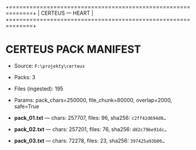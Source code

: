 +=============================================================+
|                       CERTEUS — HEART                        |
+=============================================================+
# CERTEUS PACK MANIFEST

- Source: `F:\projekty\certeus`
- Packs: 3
- Files (ingested): 195
- Params: pack_chars=250000, file_chunk=80000, overlap=2000, safe=True

- **pack_01.txt** — chars: 257707, files: 96, sha256: `c2ff42d694d0…`
- **pack_02.txt** — chars: 257201, files: 76, sha256: `d82c79be91dc…`
- **pack_03.txt** — chars: 72278, files: 23, sha256: `397425a93b00…`
